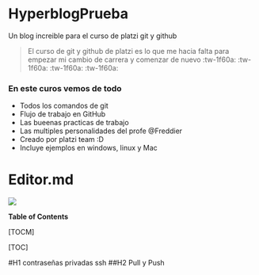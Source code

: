 # HyperblogPrueba
Un blog increible para el curso de platzi git y github
>El curso de git y github de platzi es lo que me hacia falta para empezar mi cambio de carrera y comenzar de nuevo :tw-1f60a: :tw-1f60a: :tw-1f60a: :tw-1f60a:




###  En este curos vemos de todo 

- Todos los comandos de git
- Flujo de trabajo en GitHub
- Las bueenas practicas de trabajo 
- Las multiples personalidades del profe @Freddier
- Creado por platzi team :D
- Incluye ejemplos en windows, linux y Mac


# Editor.md

![](https://pandao.github.io/editor.md/images/logos/editormd-logo-180x180.png)



**Table of Contents**

[TOCM]

[TOC]

#H1 contraseñas privadas ssh
##H2 Pull y Push

